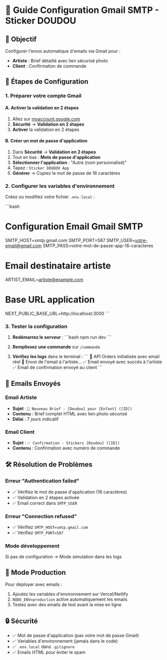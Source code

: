 # 📧 Guide Configuration Gmail SMTP - Sticker DOUDOU

## 🎯 Objectif
Configurer l'envoi automatique d'emails via Gmail pour :
- **Artiste** : Brief détaillé avec lien sécurisé photo
- **Client** : Confirmation de commande

## 🔧 Étapes de Configuration

### **1. Préparer votre compte Gmail**

#### **A. Activer la validation en 2 étapes**
1. Allez sur [myaccount.google.com](https://myaccount.google.com)
2. **Sécurité** → **Validation en 2 étapes**
3. **Activer** la validation en 2 étapes

#### **B. Créer un mot de passe d'application**
1. Dans **Sécurité** → **Validation en 2 étapes**
2. Tout en bas : **Mots de passe d'application**
3. **Sélectionner l'application** : "Autre (nom personnalisé)"
4. Tapez : `Sticker DOUDOU App`
5. **Générer** → Copiez le mot de passe de 16 caractères

### **2. Configurer les variables d'environnement**

Créez ou modifiez votre fichier `.env.local` :

\`\`\`bash
# Configuration Email Gmail SMTP
SMTP_HOST=smtp.gmail.com
SMTP_PORT=587
SMTP_USER=votre-email@gmail.com
SMTP_PASS=votre-mot-de-passe-app-16-caracteres

# Email destinataire artiste
ARTIST_EMAIL=artiste@example.com

# Base URL application
NEXT_PUBLIC_BASE_URL=http://localhost:3000
\`\`\`

### **3. Tester la configuration**

1. **Redémarrez le serveur** :
   \`\`\`bash
   npm run dev
   \`\`\`

2. **Remplissez une commande** sur `/commande`

3. **Vérifiez les logs** dans le terminal :
   \`\`\`
   🔧 API Orders initialisée avec email réel
   📧 Envoi de l'email à l'artiste...
   ✅ Email envoyé avec succès à l'artiste
   ✅ Email de confirmation envoyé au client
   \`\`\`

## 📧 Emails Envoyés

### **Email Artiste**
- **Sujet** : `🎨 Nouveau Brief - [Doudou] pour [Enfant] ([ID])`
- **Contenu** : Brief complet HTML avec lien photo sécurisé
- **Délai** : 7 jours indicatif

### **Email Client**  
- **Sujet** : `✅ Confirmation - Stickers [Doudou] ([ID])`
- **Contenu** : Confirmation avec numéro de commande

## 🛠️ Résolution de Problèmes

### **Erreur "Authentication failed"**
- ✅ Vérifiez le mot de passe d'application (16 caractères)
- ✅ Validation en 2 étapes activée
- ✅ Email correct dans `SMTP_USER`

### **Erreur "Connection refused"**
- ✅ Vérifiez `SMTP_HOST=smtp.gmail.com`
- ✅ Vérifiez `SMTP_PORT=587`

### **Mode développement**
Si pas de configuration → Mode simulation dans les logs

## 🚀 Mode Production

Pour déployer avec emails :
1. Ajoutez les variables d'environnement sur Vercel/Netlify
2. `NODE_ENV=production` active automatiquement les emails
3. Testez avec des emails de test avant la mise en ligne

## 🔒 Sécurité

- ✅ Mot de passe d'application (pas votre mot de passe Gmail)
- ✅ Variables d'environnement (jamais dans le code)
- ✅ `.env.local` dans `.gitignore`
- ✅ Emails HTML pour éviter le spam

